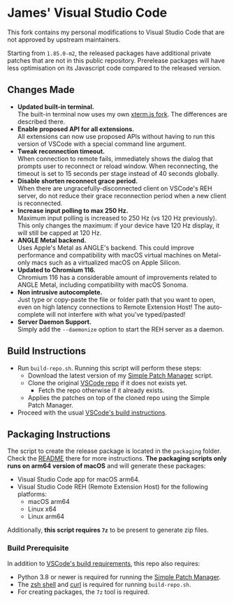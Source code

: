 # James' Visual Studio Code

This fork contains my personal modifications to Visual Studio Code that are not approved by upstream maintainers.

Starting from `1.85.0-m2`, the released packages have additional private patches that are not in this public repository. Prerelease packages will have less optimisation on its Javascript code compared to the released version.

## Changes Made

- **Updated built-in terminal.**  
  The built-in terminal now uses my own [xterm.js fork](https://github.com/jamestut/xterm.js). The differences are described there.
- **Enable proposed API for all extensions.**  
  All extensions can now use proposed APIs without having to run this version of VSCode with a special command line argument.
- **Tweak reconnection timeout.**  
  When connection to remote fails, immediately shows the dialog that prompts user to reconnect or reload window. When reconnecting, the timeout is set to 15 seconds per stage instead of 40 seconds globally.
- **Disable shorten reconnect grace period.**  
  When there are ungracefully-disconnected client on VSCode's REH server, do not reduce their grace reconnection period when a new client is reconnected.
- **Increase input polling to max 250 Hz.**  
  Maximum input polling is increased to 250 Hz (vs 120 Hz previously). This only changes the maximum: if your device have 120 Hz display, it will still be capped at 120 Hz.
- **ANGLE Metal backend.**  
  Uses Apple's Metal as ANGLE's backend. This could improve performance and compatibility with macOS virtual machines on Metal-only macs such as a virtualized macOS on Apple Silicon.
- **Updated to Chromium 116.**  
  Chromium 116 has a considerable amount of improvements related to ANGLE Metal, including compatibility with macOS Sonoma.
- **Non intrusive autocomplete.**  
  Just type or copy-paste the file or folder path that you want to open, even on high latency connections to Remote Extension Host! The auto-complete will not interfere with what you've typed/pasted!
- **Server Daemon Support.**  
  Simply add the `--daemonize` option to start the REH server as a daemon.

## Build Instructions

- Run `build-repo.sh`. Running this script will perform these steps:
  - Download the latest version of my [Simple Patch Manager](https://github.com/jamestut/spm) script.
  - Clone the original [VSCode repo](https://github.com/microsoft/vscode) if it does not exists yet.
    - Fetch the repo otherwise if it already exists.
  - Applies the patches on top of the cloned repo using the Simple Patch Manager.
- Proceed with the usual [VSCode's build instructions](https://github.com/microsoft/vscode/wiki/How-to-Contribute).

## Packaging Instructions

The script to create the release package is located in the `packaging` folder. Check the [README](packaging/README.md) there for more instructions. **The packaging scripts only runs on arm64 version of macOS** and will generate these packages:

- Visual Studio Code app for macOS arm64.
- Visual Studio Code REH (Remote Extension Host) for the following platforms:
  - macOS arm64
  - Linux x64
  - Linux arm64

Additionally, **this script requires `7z`** to be present to generate zip files.

### Build Prerequisite

In addition to [VSCode's build requirements](https://github.com/microsoft/vscode/wiki/How-to-Contribute), this repo also requires:

- Python 3.8 or newer is required for running the [Simple Patch Manager](https://github.com/jamestut/spm).
- The [zsh shell](https://www.zsh.org) and [curl](https://curl.se) is required for running `build-repo.sh`.
- For creating packages, the `7z` tool is required.
